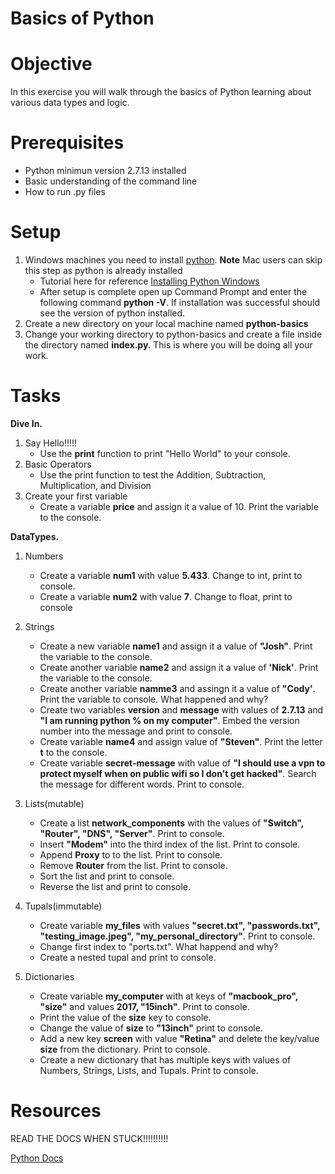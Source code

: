 # Basics of Python

# Objective

In this exercise you will walk through the basics of Python learning about various data types and logic.

# Prerequisites
- Python minimun version 2.7.13 installed
- Basic understanding of the command line
- How to run .py files

# Setup
1. Windows machines you need to install [python](https://www.python.org/downloads/). **Note** Mac users can skip this step as python is already installed
    - Tutorial here for reference [Installing Python Windows](https://www.howtogeek.com/197947/how-to-install-python-on-windows/)
     - After setup is complete open up Command Prompt and enter the following command **python -V**. If installation was successful should see the version of python installed.
2. Create a new directory on your local machine named **python-basics**
3. Change your working directory to python-basics and create a file inside the directory named **index.py**. This is where you will be doing all your work.

# Tasks
**Dive In.**
  1. Say Hello!!!!!
     - Use the **print** function to print "Hello World" to your console.
  2. Basic Operators
      - Use the print function to test the Addition, Subtraction, Multiplication, and Division
  3. Create your first variable
     - Create a variable **price** and assign it a value of 10. Print the variable to the console.
   
**DataTypes.**
  1. Numbers
        - Create a variable **num1** with value **5.433**. Change to int, print to console.
        - Create a variable **num2** with value **7**. Change to float, print to console
  2. Strings
      - Create a new variable **name1** and assign it a value of **"Josh"**. Print the variable to the console.
      - Create another variable **name2** and assign it a value of **'Nick'**. Print the variable to the console. 
      - Create another variable **namme3** and assingn it a value of **"Cody'**. Print the variable to console. What happened and why?
      - Create two variables **version** and **message** with values of **2.7.13** and **"I am running python % on my computer"**. Embed the version number into the message and print to console. 
      - Create variable **name4** and assign value of **"Steven"**. Print the letter **t** to the console.
      - Create variable **secret-message** with value of **"I should use a vpn to protect myself when on public wifi so I don't get hacked"**. Search the message for different words. Print to console.
      
   3. Lists(mutable)
        - Create a list **network_components** with the values of **"Switch", "Router", "DNS", "Server"**. Print to console.
        - Insert **"Modem"** into the third index of the list. Print to console.
        - Append **Proxy** to to the list. Print to console.
        - Remove **Router** from the list. Print to console.
        - Sort the list and print to console.
        - Reverse the list and print to console.
   4. Tupals(immutable)
        - Create variable **my_files** with values **"secret.txt", "passwords.txt", "testing_image.jpeg", "my_personal_directory"**. Print to console.
        - Change first index to "ports.txt". What happend and why?
        - Create a nested tupal and print to console.
        
   5. Dictionaries
        - Create variable **my_computer** with at keys of **"macbook_pro", "size"** and values **2017, "15inch"**. Print to console.
        - Print the value of the **size** key to console.
        - Change the value of **size** to **"13inch"** print to console.
        - Add a new key **screen** with value **"Retina"** and delete the key/value **size** from the dictionary. Print to console.
        - Create a new dictionary that has multiple keys with values of Numbers, Strings, Lists, and Tupals. Print to console.
        
        
# Resources

READ THE DOCS WHEN STUCK!!!!!!!!!!

[Python Docs](https://www.python.org/doc/)
        
   
